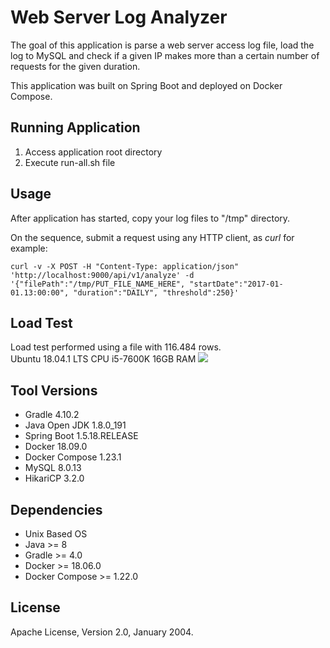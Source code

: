 # Web Server Log Analyzer
The goal of this application is parse a web server access log file, load the log to MySQL and check if a given IP makes more than a certain number of requests for the given duration.

This application was built on Spring Boot and deployed on Docker Compose.


## Running Application
1. Access application root directory
2. Execute run-all.sh file


## Usage
After application has started, copy your log files to "/tmp" directory.

On the sequence, submit a request using any HTTP client, as *curl* for example:
~~~
curl -v -X POST -H "Content-Type: application/json" 'http://localhost:9000/api/v1/analyze' -d '{"filePath":"/tmp/PUT_FILE_NAME_HERE", "startDate":"2017-01-01.13:00:00", "duration":"DAILY", "threshold":250}'
~~~


## Load Test
Load test performed using a file with 116.484 rows. <br>
Ubuntu 18.04.1 LTS
CPU i5-7600K 16GB RAM
![](https://i.ibb.co/WWCDzYT/load-test.png)


## Tool Versions
- Gradle 4.10.2
- Java Open JDK 1.8.0_191
- Spring Boot 1.5.18.RELEASE
- Docker 18.09.0
- Docker Compose 1.23.1
- MySQL 8.0.13
- HikariCP 3.2.0


## Dependencies
- Unix Based OS
- Java >= 8
- Gradle >= 4.0
- Docker >= 18.06.0
- Docker Compose >= 1.22.0


## License
Apache License, Version 2.0, January 2004.


